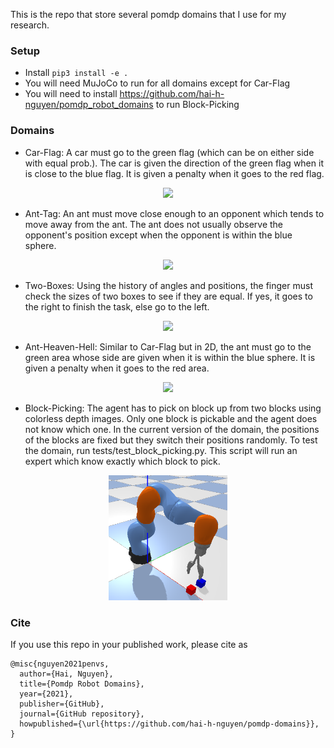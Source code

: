 This is the repo that store several pomdp domains that I use for my research.

### Setup
- Install `pip3 install -e .`
- You will need MuJoCo to run for all domains except for Car-Flag
- You will need to install https://github.com/hai-h-nguyen/pomdp_robot_domains to run Block-Picking

### Domains
- Car-Flag: A car must go to the green flag (which can be on either side with equal prob.). The car is given the direction of the green flag when it is close to the blue flag. It is given a penalty when it goes to the red flag.

<p align="center">
  <img src="./images/car-flag.png" height="200" />
</p>

- Ant-Tag: An ant must move close enough to an opponent which tends to move away from the ant. The ant does not usually observe the opponent's position except when the opponent is within the blue sphere.

<p align="center">
  <img src="./images/ant-tag.png" height="200" />
</p>

- Two-Boxes: Using the history of angles and positions, the finger must check the sizes of two boxes to see if they are equal. If yes, it goes to the right to finish the task, else go to the left.

<p align="center">
  <img src="./images/two-boxes.png" height="200" />
</p>

- Ant-Heaven-Hell: Similar to Car-Flag but in 2D, the ant must go to the green area whose side are given when it is within the blue sphere. It is given a penalty when it goes to the red area.

<p align="center">
  <img src="./images/ant-hh.png" height="200" />
</p>

- Block-Picking: The agent has to pick on block up from two blocks using colorless depth images. Only one block is pickable and the agent does not know which one. In the current version of the domain, the positions of the blocks are fixed but they switch their positions randomly. To test the domain, run tests/test_block_picking.py. This script will run an expert which know exactly which block to pick.

<p align="center">
  <img src="./images/block_picking.png" height="200" />
</p>

### Cite
If you use this repo in your published work, please cite as


```
@misc{nguyen2021penvs,
  author={Hai, Nguyen},
  title={Pomdp Robot Domains},
  year={2021},
  publisher={GitHub},
  journal={GitHub repository},
  howpublished={\url{https://github.com/hai-h-nguyen/pomdp-domains}},
}
```
